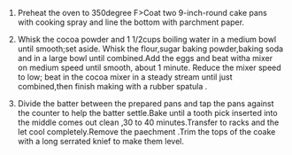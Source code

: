 1) Preheat the oven to 350degree F>Coat two 9-inch-round cake pans with cooking spray and line the bottom with parchment paper.

2) Whisk the cocoa powder and 1 1/2cups boiling water in a medium bowl until smooth;set aside. Whisk the flour,sugar baking powder,baking soda and in a large bowl until combined.Add the eggs and beat witha mixer on medium speed until smooth, about 1 minute. Reduce the mixer speed to low; beat in the cocoa mixer in a steady stream until just combined,then finish making with a rubber spatula .

3) Divide the batter between the prepared pans and tap  the pans against the counter to help  the batter settle.Bake  until a tooth pick inserted into the middle comes out clean ,30 to 40 minutes.Transfer  to racks and the let cool completely.Remove the paechment .Trim the tops of the coake with a long serrated knief to make them level.
